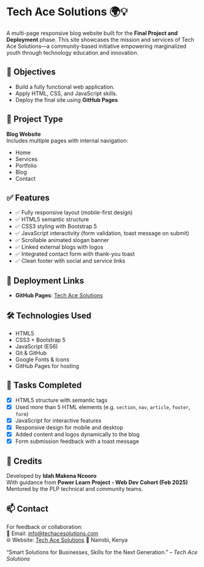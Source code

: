 # Tech Ace Solutions 🌍💡

A multi-page responsive blog website built for the **Final Project and Deployment** phase. This site showcases the mission and services of Tech Ace Solutions—a community-based initiative empowering marginalized youth through technology education and innovation.

## 🌟 Objectives

- Build a fully functional web application.
- Apply HTML, CSS, and JavaScript skills.
- Deploy the final site using **GitHub Pages**

## 📘 Project Type

**Blog Website**  
Includes multiple pages with internal navigation:
- Home
- Services
- Portfolio
- Blog
- Contact

## ✅ Features

- ✅ Fully responsive layout (mobile-first design)
- ✅ HTML5 semantic structure
- ✅ CSS3 styling with Bootstrap 5
- ✅ JavaScript interactivity (form validation, toast message on submit)
- ✅ Scrollable animated slogan banner
- ✅ Linked external blogs with logos
- ✅ Integrated contact form with thank-you toast
- ✅ Clean footer with social and service links

## 🔗 Deployment Links

- **GitHub Pages**: [Tech Ace Solutions](https://imakena2.github.io/techace-website/)

## 🛠️ Technologies Used

- HTML5
- CSS3 + Bootstrap 5
- JavaScript (ES6)
- Git & GitHub
- Google Fonts & Icons
- GitHub Pages for hosting

## 🧩 Tasks Completed

- [x] HTML5 structure with semantic tags
- [x] Used more than 5 HTML elements (e.g. `section`, `nav`, `article`, `footer`, `form`)
- [x] JavaScript for interactive features
- [x] Responsive design for mobile and desktop
- [x] Added content and logos dynamically to the blog
- [x] Form submission feedback with a toast message

## 💬 Credits

Developed by **Idah Makena Ncooro**  
With guidance from **Power Learn Project - Web Dev Cohort (Feb 2025)**  
Mentored by the PLP technical and community teams.

## 📫 Contact

For feedback or collaboration:  
📧 Email: info@techacesolutions.com  
🌐 Website: [Tech Ace Solutions](https://imakena2.github.io/techace-website/) 
📍 Nairobi, Kenya

“Smart Solutions for Businesses, Skills for the Next Generation.” – *Tech Ace Solutions*
